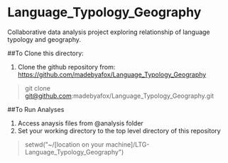 # Language_Typology_Geography
Collaborative data analysis project exploring relationship of language typology and geography.

##To Clone this directory:
1. Clone the github repository from: https://github.com/madebyafox/Language_Typology_Geography
> git clone git@github.com:madebyafox/Language_Typology_Geography.git

##To Run Analyses
1. Access anaysis files from @analysis folder
2. Set your working directory to the top level directory of this repository
> setwd("~/[location on your machine]/LTG-Language_Typology_Geography")
